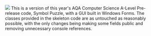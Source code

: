 <html><img src="https://i.imgur.com/W0bOdSB.png" /img></html>
This is a version of this year's AQA Computer Science A-Level Pre-release code, Symbol Puzzle, with a GUI built in Windows Forms.
The classes provided in the skeleton code are as untouched as reasonably possible, with the only changes being making some fields public and removing unnecessary console references.
